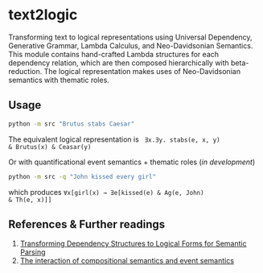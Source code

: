 # text2logic

Transforming text to logical representations using Universal Dependency, Generative Grammar, Lambda Calculus, and Neo-Davidsonian Semantics. This module contains hand-crafted Lambda structures for each dependency relation, which are then composed hierarchically with beta-reduction. The logical representation makes uses of Neo-Davidsonian semantics with thematic roles. 

## Usage

```bash
python -m src "Brutus stabs Caesar"
```
The equivalent logical representation is <code>
&exist;x.&exist;y. stabs(e, x, y) & Brutus(x) & Ceasar(y)</code>

Or with quantificational event semantics + thematic roles (*in development*)
```bash
python -m src -q "John kissed every girl"
```
which produces <code>&forall;x[girl(x) &rarr; &exist;e[kissed(e) & Ag(e, John) & Th(e, x)]]</code>

## References & Further readings
1. [Transforming Dependency Structures to Logical Forms for Semantic Parsing](https://direct.mit.edu/tacl/article/doi/10.1162/tacl_a_00088/43352/Transforming-Dependency-Structures-to-Logical)
2. [The interaction of compositional semantics and event semantics](https://link.springer.com/article/10.1007/s10988-014-9162-8)